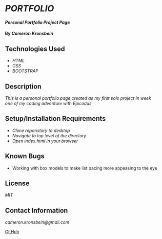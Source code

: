 # _PORTFOLIO_

#### _Personal Portfolio Project Page_

#### By _**Cameron Kronsbein**_

## Technologies Used

* _HTML_
* _CSS_
* _BOOTSTRAP_

## Description

_This is a personal portfolio page created as my first solo project in week one of my coding adventure with Epicodus_

## Setup/Installation Requirements

* _Clone reporistory to desktop_
* _Navigate to top level of the directory_
* _Open index.html in your browser_

## Known Bugs

* Working with box models to make list pacing more appeasing to the eye

## License

_MIT_

## Contact Information

_cameron.kronsbein@gmail.com_

<a href="https://github.com/CameronK1990">GitHub</a>
